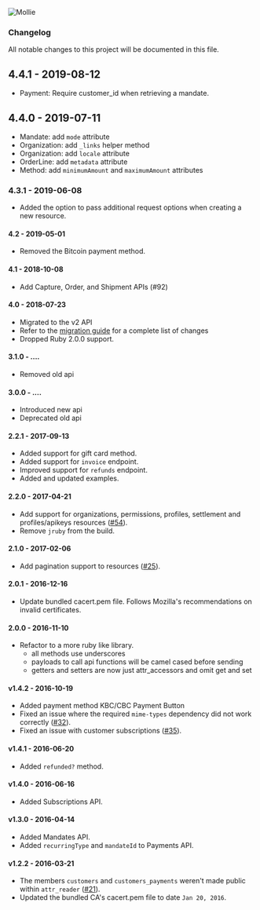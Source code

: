 ![Mollie](https://www.mollie.com/files/Mollie-Logo-Style-Small.png)

### Changelog

All notable changes to this project will be documented in this file.

## 4.4.1 - 2019-08-12

  - Payment: Require customer_id when retrieving a mandate.

## 4.4.0 - 2019-07-11

  - Mandate: add `mode` attribute
  - Organization: add `_links` helper method
  - Organization: add `locale` attribute
  - OrderLine: add `metadata` attribute
  - Method: add `minimumAmount` and `maximumAmount` attributes

### 4.3.1 - 2019-06-08

  - Added the option to pass additional request options when creating a new resource.

#### 4.2 - 2019-05-01

  - Removed the Bitcoin payment method.

#### 4.1 - 2018-10-08

  - Add Capture, Order, and Shipment APIs (#92)

#### 4.0 - 2018-07-23

  - Migrated to the v2 API
  - Refer to the [migration guide](/docs/migration_v3_x.md) for a complete list of changes
  - Dropped Ruby 2.0.0 support.

#### 3.1.0 - ....
  - Removed old api

#### 3.0.0 - ....
  - Introduced new api
  - Deprecated old api

#### 2.2.1 - 2017-09-13
  - Added support for gift card method.
  - Added support for `invoice` endpoint.
  - Improved support for `refunds` endpoint.
  - Added and updated examples.

#### 2.2.0 - 2017-04-21
  - Add support for organizations, permissions, profiles, settlement and profiles/apikeys resources ([#54](https://github.com/mollie/mollie-api-ruby/issues/54)).
  - Remove `jruby` from the build.

#### 2.1.0 - 2017-02-06
  - Add pagination support to resources ([#25](https://github.com/mollie/mollie-api-ruby/issues/25)).

#### 2.0.1 - 2016-12-16
  - Update bundled cacert.pem file. Follows Mozilla's recommendations on invalid certificates.

#### 2.0.0 - 2016-11-10
  - Refactor to a more ruby like library.
    - all methods use underscores
    - payloads to call api functions will be camel cased before sending
    - getters and setters are now just attr_accessors and omit get and set

#### v1.4.2 - 2016-10-19
  - Added payment method KBC/CBC Payment Button
  - Fixed an issue where the required `mime-types` dependency did not work correctly ([#32](https://github.com/mollie/mollie-api-ruby/pull/32)).
  - Fixed an issue with customer subscriptions ([#35](https://github.com/mollie/mollie-api-ruby/pull/35)).

#### v1.4.1 - 2016-06-20
  - Added `refunded?` method.

#### v1.4.0 - 2016-06-16
  - Added Subscriptions API.

#### v1.3.0 - 2016-04-14
  - Added Mandates API.
  - Added `recurringType` and `mandateId` to Payments API.

#### v1.2.2 - 2016-03-21
  - The members `customers` and `customers_payments` weren't made public within `attr_reader` ([#21](https://github.com/mollie/mollie-api-ruby/pull/21)).
  - Updated the bundled CA's cacert.pem file to date `Jan 20, 2016`.
